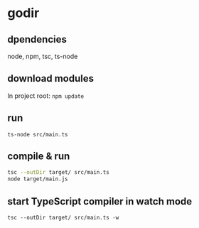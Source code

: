 # godir

## dpendencies
node, npm, tsc, ts-node

## download modules
In project root:
`npm update`

## run
`ts-node src/main.ts`

## compile & run
``` bash
tsc --outDir target/ src/main.ts
node target/main.js
```
## start TypeScript compiler in watch mode
`tsc --outDir target/ src/main.ts -w`
